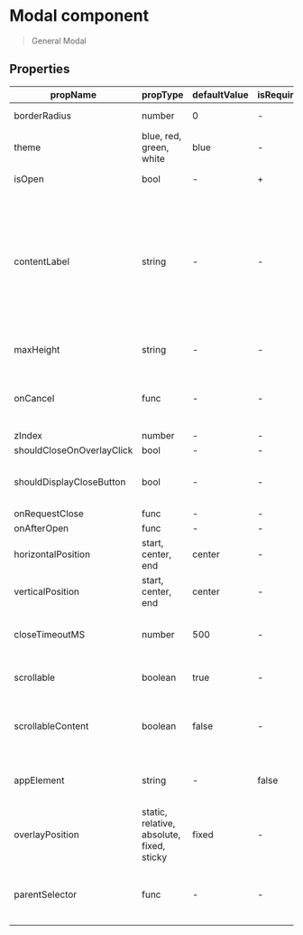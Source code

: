 # Modal component

> General Modal

## Properties

| propName | propType | defaultValue | isRequired | description |
|----------|----------|--------------|------------|-------------|
| borderRadius | number | 0 | - | Border radius of modal |
| theme | blue, red, green, white | blue | - | |
| isOpen | bool | - | + | Is the modal open or not |
| contentLabel | string | - | - | a11y: The value of contentLabel is set as an aria-label on the modal element. This helps assistive technology, like screen readers, to add a label to an element that would otherwise be anonymous |
| maxHeight | string | - | - | maxHeight of modal(when it has scrollableContent) |
| onCancel | func | - | - | Called when user presses the X on the top bar, or the cancel button on the footer |
| zIndex | number | - | - |  |
| shouldCloseOnOverlayClick | bool | - | - |  |
| shouldDisplayCloseButton | bool | - | - | Displays a close button on the top right corner of the overlay |
| onRequestClose | func | - | - |  |
| onAfterOpen | func | - | - |  |
| horizontalPosition | start, center, end | center | - | horizontal position of the modal |
| verticalPosition | start, center, end | center | - | vertical position of the modal |
| closeTimeoutMS | number | 500 | - | Number indicating the milliseconds to wait before closing the modal |
| scrollable | boolean | true | - | Specifies if modal portal supports scroll |
| scrollableContent | boolean | false | - | Specifies if modal content should become scrollable when modal size will fit the window |
| appElement | string | - | false | selector specifying where to apply the aria-hidden attribute  |
| overlayPosition | static, relative, absolute, fixed, sticky | fixed | - | css position of the modal overlay |
| parentSelector | func | - | - | A function that returns a DOM element on which the modal should be appended to |

